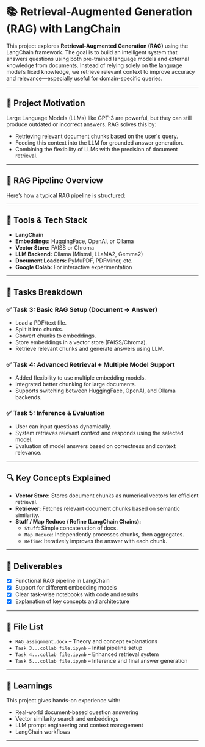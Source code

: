 # 📚 Retrieval-Augmented Generation (RAG) with LangChain

This project explores **Retrieval-Augmented Generation (RAG)** using the LangChain framework. The goal is to build an intelligent system that answers questions using both pre-trained language models and external knowledge from documents. Instead of relying solely on the language model’s fixed knowledge, we retrieve relevant context to improve accuracy and relevance—especially useful for domain-specific queries.

---

## 🚀 Project Motivation

Large Language Models (LLMs) like GPT-3 are powerful, but they can still produce outdated or incorrect answers. RAG solves this by:
- Retrieving relevant document chunks based on the user's query.
- Feeding this context into the LLM for grounded answer generation.
- Combining the flexibility of LLMs with the precision of document retrieval.

---

## 🧱 RAG Pipeline Overview

Here’s how a typical RAG pipeline is structured:


---

## 🔧 Tools & Tech Stack

- **LangChain**
- **Embeddings:** HuggingFace, OpenAI, or Ollama
- **Vector Store:** FAISS or Chroma
- **LLM Backend:** Ollama (Mistral, LLaMA2, Gemma2)
- **Document Loaders:** PyMuPDF, PDFMiner, etc.
- **Google Colab:** For interactive experimentation

---

## 📁 Tasks Breakdown

### ✅ Task 3: Basic RAG Setup (Document → Answer)
- Load a PDF/text file.
- Split it into chunks.
- Convert chunks to embeddings.
- Store embeddings in a vector store (FAISS/Chroma).
- Retrieve relevant chunks and generate answers using LLM.

### ✅ Task 4: Advanced Retrieval + Multiple Model Support
- Added flexibility to use multiple embedding models.
- Integrated better chunking for large documents.
- Supports switching between HuggingFace, OpenAI, and Ollama backends.

### ✅ Task 5: Inference & Evaluation
- User can input questions dynamically.
- System retrieves relevant context and responds using the selected model.
- Evaluation of model answers based on correctness and context relevance.

---

## 🔍 Key Concepts Explained

- **Vector Store:** Stores document chunks as numerical vectors for efficient retrieval.
- **Retriever:** Fetches relevant document chunks based on semantic similarity.
- **Stuff / Map Reduce / Refine (LangChain Chains):**
  - `Stuff`: Simple concatenation of docs.
  - `Map Reduce`: Independently processes chunks, then aggregates.
  - `Refine`: Iteratively improves the answer with each chunk.

---

## 📌 Deliverables

- [x] Functional RAG pipeline in LangChain
- [x] Support for different embedding models
- [x] Clear task-wise notebooks with code and results
- [x] Explanation of key concepts and architecture

---

## 📎 File List

- `RAG_assignment.docx` – Theory and concept explanations
- `Task 3...collab file.ipynb` – Initial pipeline setup
- `Task 4...collab file.ipynb` – Enhanced retrieval system
- `Task 5...collab file.ipynb` – Inference and final answer generation

---

## 🧠 Learnings

This project gives hands-on experience with:
- Real-world document-based question answering
- Vector similarity search and embeddings
- LLM prompt engineering and context management
- LangChain workflows

---
